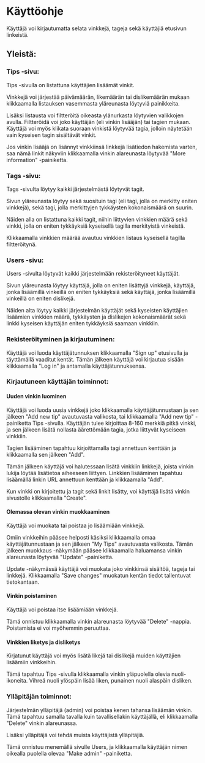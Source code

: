 # Käyttöohje

Käyttäjä voi kirjautumatta selata vinkkejä, tageja sekä käyttäjiä etusivun linkeistä.

## Yleistä:

### Tips -sivu:

Tips -sivulla on listattuna käyttäjien lisäämät vinkit.

Vinkkejä voi järjestää päivämäärän, likemäärän tai dislikemäärän mukaan klikkaamalla listauksen vasemmasta yläreunasta löytyviä painikkeita.

Lisäksi listausta voi filtteröitä oikeasta ylänurkasta löytyvien valikkojen avulla. Filtteröidä voi joko käyttäjän (eli vinkin lisääjän) tai tagien mukaan. Käyttäjä voi myös klikata suoraan vinkistä löytyvää tagia, jolloin näytetään vain kyseisen tagin sisältävät vinkit.

Jos vinkin lisääjä on lisännyt vinkkiinsä linkkejä lisätiedon hakemista varten, saa nämä linkit näkyviin klikkaamalla vinkin alareunasta löytyvää "More information" -painiketta.

### Tags -sivu:

Tags -sivulta löytyy kaikki järjestelmästä löytyvät tagit.

Sivun yläreunasta löytyy sekä suosituin tagi (eli tagi, jolla on merkitty eniten vinkkejä), sekä tagi, jolla merkittyjen tykkäysten kokonaismäärä on suurin.

Näiden alla on listattuna kaikki tagit, niihin liittyvien vinkkien määrä sekä vinkki, jolla on eniten tykkäyksiä kyseisellä tagilla merkityistä vinkeistä.

Klikkaamalla vinkkien määrää avautuu vinkkien listaus kyseisellä tagilla filtteröitynä.

### Users -sivu:

Users -sivulta löytyvät kaikki järjestelmään rekisteröityneet käyttäjät.

Sivun yläreunasta löytyy käyttäjä, jolla on eniten lisättyjä vinkkejä, käyttäjä, jonka lisäämillä vinkeillä on eniten tykkäyksiä sekä käyttäjä, jonka lisäämillä vinkeillä on eniten dislikejä.

Näiden alta löytyy kaikki järjestelmän käyttäjät sekä kyseisten käyttäjien lisäämien vinkkien määrä, tykkäysten ja dislikejen kokonaismäärät sekä linkki kyseisen käyttäjän eniten tykkäyksiä saamaan vinkkiin.

### Rekisteröityminen ja kirjautuminen:

Käyttäjä voi luoda käyttäjätunnuksen klikkaamalla "Sign up" etusivulla ja täyttämällä vaaditut kentät. Tämän jälkeen käyttäjä voi kirjautua sisään klikkaamalla "Log in" ja antamalla käyttäjätunnuksensa.

### Kirjautuneen käyttäjän toiminnot:

#### Uuden vinkin luominen

Käyttäjä voi luoda uusia vinkkejä joko klikkaamalla käyttäjätunnustaan ja sen jälkeen "Add new tip" avautuvasta valikosta, tai klikkaamalla "Add new tip" -painiketta Tips -sivulla. Käyttäjän tulee kirjoittaa 8-160 merkkiä pitkä vinkki, ja sen jälkeen lisätä nollasta äärettömään tagia, jotka liittyvät kyseiseen vinkkiin.

Tagien lisääminen tapahtuu kirjoittamalla tagi annettuun kenttään ja klikkaamalla sen jälkeen "Add".

Tämän jälkeen käyttäjä voi halutessaan lisätä vinkkiin linkkejä, joista vinkin lukija löytää lisätietoa aiheeseen liittyen. Linkkien lisääminen tapahtuu lisäämällä linkin URL annettuun kenttään ja klikkaamalla "Add".

Kun vinkki on kirjoitettu ja tagit sekä linkit lisätty, voi käyttäjä lisätä vinkin sivustolle klikkaamalla "Create".

#### Olemassa olevan vinkin muokkaaminen

Käyttäjä voi muokata tai poistaa jo lisäämiään vinkkejä.

Omiin vinkkeihin pääsee helposti käsiksi klikkaamalla omaa käyttäjätunnustaan ja sen jälkeen "My Tips" avautuvasta valikosta. Tämän jälkeen muokkaus -näkymään pääsee klikkaamalla haluamansa vinkin alareunasta löytyvää "Update" -painiketta.

Update -näkymässä käyttäjä voi muokata joko vinkkinsä sisältöä, tageja tai linkkejä. Klikkaamalla "Save changes" muokatun kentän tiedot tallentuvat tietokantaan.

#### Vinkin poistaminen

Käyttäjä voi poistaa itse lisäämiään vinkkejä.

Tämä onnistuu klikkaamalla vinkin alareunasta löytyvää "Delete" -nappia. Poistamista ei voi myöhemmin peruuttaa.

#### Vinkkien liketys ja disliketys

Kirjatunut käyttäjä voi myös lisätä likejä tai dislikejä muiden käyttäjien lisäämiin vinkkeihin.

Tämä tapahtuu Tips -sivulla klikkaamalla vinkin yläpuolella olevia nuoli-ikoneita. Vihreä nuoli ylöspäin lisää liken, punainen nuoli alaspäin disliken.

### Ylläpitäjän toiminnot:

Järjestelmän ylläpitäjä (admin) voi poistaa kenen tahansa lisäämän vinkin. Tämä tapahtuu samalla tavalla kuin tavallisellakin käyttäjällä, eli klikkaamalla "Delete" vinkin alareunassa.

Lisäksi ylläpitäjä voi tehdä muista käyttäjistä ylläpitäjiä.

Tämä onnistuu menemällä sivulle Users, ja klikkaamalla käyttäjän nimen oikealla puolella olevaa "Make admin" -painiketta.